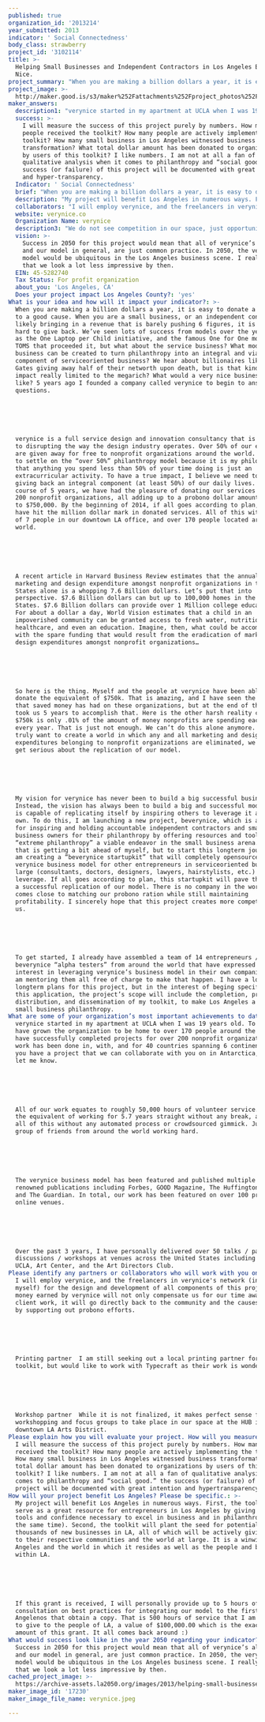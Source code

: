 ```yaml
---
published: true
organization_id: '2013214'
year_submitted: 2013
indicator: ' Social Connectedness'
body_class: strawberry
project_id: '3102114'
title: >-
  Helping Small Businesses and Independent Contractors in Los Angeles Be Very
  Nice.
project_summary: "When you are making a billion dollars a year, it is easy to donate a million to a good cause. When you are a small business, or an independent contractor, likely bringing in a revenue that is barely pushing 6 figures, it is really hard to give back. We’ve seen lots of success from models over the years such as the One Laptop per Child initiative, and the famous One for One model from TOMS that proceeded it, but what about the service business? What model of business can be created to turn philanthropy into an integral and viable component of service-oriented business? We hear about billionaires like Bill Gates giving away half of their net-worth upon death, but is that kind of impact really limited to the mega-rich? What would a very nice business look like? 5 years ago I founded a company called verynice to begin to answer these questions.\r\n\r\nverynice is a full service design and innovation consultancy that is dedicated to disrupting the way the design industry operates. Over 50% of our efforts are given away for free to non-profit organizations around the world. I chose to settle on the “over 50%” philanthropy model because it is my philosophy that anything you spend less than 50% of your time doing is just an extracurricular activity. To have a true impact, I believe we need to make giving back an integral component (at least 50%) of our daily lives. Over the course of 5 years, we have had the pleasure of donating our services to over 200 non-profit organizations, all adding up to a pro-bono dollar amount of close to $750,000. By the beginning of 2014, if all goes according to plan, we will have hit the million dollar mark in donated services. All of this with a staff of 7 people in our downtown LA office, and over 170 people located around the world.\r\n\r\nA recent article in Harvard Business Review estimates that the annual marketing and design expenditure amongst non-profit organizations in the United States alone is a whopping 7.6 Billion dollars. Let’s put that into perspective. $7.6 Billion dollars can but up to 100,000 homes in the United States. $7.6 Billion dollars can provide over 1 Million college educations. For about a dollar a day, World Vision estimates that a child in an impoverished community can be granted access to fresh water, nutritious food, healthcare, and even an education. Imagine, then, what could be accomplished with the spare funding that would result from the eradication of marketing and design expenditures amongst non-profit organizations…\r\n\r\nSo here is the thing. Myself and the people at verynice have been able to donate the equivalent of $750k. That is amazing, and I have seen the impact that saved money has had on these organizations, but at the end of the day, it took us 5 years to accomplish that. Here is the other harsh reality check - $750k is only .01% of the amount of money non-profits are spending each and every year. That is just not enough. We can’t do this alone anymore. If we truly want to create a world in which any and all marketing and design expenditures belonging to non-profit organizations are eliminated, we need to get serious about the replication of our model.\r\n\r\nMy vision for verynice has never been to build a big successful business. Instead, the vision has always been to build a big and successful model that is capable of replicating itself by inspiring others to leverage it as their own. To do this, I am launching a new project, beverynice, which is a platform for inspiring and holding accountable independent contractors and small business owners for their philanthropy by offering resources and tools to make “extreme philanthropy” a viable endeavor in the small business arena. All of that is getting a bit ahead of myself, but to start this long-term journey, I am creating a “beverynice startup-kit” that will completely open-source the verynice business model for other entrepreneurs in service-oriented business at large (consultants, doctors, designers, lawyers, hairstylists, etc.) to leverage. If all goes according to plan, this startup-kit will pave the way for a successful replication of our model. There is no company in the world that comes close to matching our pro-bono ration while still maintaining profitability. I sincerely hope that this project creates more competition for us.\r\n\r\nTo get started, I already have assembled a team of 14 entrepreneurs / beverynice “alpha testers” from around the world that have expressed specific interest in leveraging verynice’s business model in their own companies, and I am mentoring them all free of charge to make that happen. I have a lot of long-term plans for this project, but in the interest of beging specific for this application, the project’s scope will include the completion, production, distribution, and dissemination of my toolkit, to make Los Angeles a leader in small business philanthropy."
project_image: >-
  http://maker.good.is/s3/maker%252Fattachments%252Fproject_photos%252Fimages%252F17230%252Fdisplay%252Fverynice.jpeg=c570x385
maker_answers:
  description1: "verynice started in my apartment at UCLA when I was 19 years old. To date, I have grown the organization to be home to over 170 people around the globe. We have successfully completed projects for over 200 non-profit organizations. Our work has been done in, with, and for 40 countries spanning 6 continents. If you have a project that we can collaborate with you on in Antarctica, please let me know.\r\n\r\nAll of our work equates to roughly 50,000 hours of volunteer service. This is the equivalent of working for 5.7 years straight without any break, and we do all of this without any automated process or crowd-sourced gimmick. Just a group of friends from around the world working hard.\r\n\r\nThe verynice business model has been featured and published multiple times on renowned publications including Forbes, GOOD Magazine, The Huffington Post, and The Guardian. In total, our work has been featured on over 100 print and online venues.\r\n\r\nOver the past 3 years, I have personally delivered over 50 talks / panel discussions / workshops at venues across the United States including TEDx, UCLA, Art Center, and the Art Directors Club."
  success: >-
    I will measure the success of this project purely by numbers. How many
    people received the toolkit? How many people are actively implementing the
    toolkit? How many small business in Los Angeles witnessed business
    transformation? What total dollar amount has been donated to organizations
    by users of this toolkit? I like numbers. I am not at all a fan of
    qualitative analysis when it comes to philanthropy and “social good.” the
    success (or failure) of this project will be documented with great intention
    and hyper-transparency.
  Indicator: ' Social Connectedness'
  brief: "When you are making a billion dollars a year, it is easy to donate a million to a good cause. When you are a small business, or an independent contractor, likely bringing in a revenue that is barely pushing 6 figures, it is really hard to give back. We’ve seen lots of success from models over the years such as the One Laptop per Child initiative, and the famous One for One model from TOMS that proceeded it, but what about the service business? What model of business can be created to turn philanthropy into an integral and viable component of service-oriented business? We hear about billionaires like Bill Gates giving away half of their net-worth upon death, but is that kind of impact really limited to the mega-rich? What would a very nice business look like? 5 years ago I founded a company called verynice to begin to answer these questions.\r\n\r\nverynice is a full service design and innovation consultancy that is dedicated to disrupting the way the design industry operates. Over 50% of our efforts are given away for free to non-profit organizations around the world. I chose to settle on the “over 50%” philanthropy model because it is my philosophy that anything you spend less than 50% of your time doing is just an extracurricular activity. To have a true impact, I believe we need to make giving back an integral component (at least 50%) of our daily lives. Over the course of 5 years, we have had the pleasure of donating our services to over 200 non-profit organizations, all adding up to a pro-bono dollar amount of close to $750,000. By the beginning of 2014, if all goes according to plan, we will have hit the million dollar mark in donated services. All of this with a staff of 7 people in our downtown LA office, and over 170 people located around the world.\r\n\r\nA recent article in Harvard Business Review estimates that the annual marketing and design expenditure amongst non-profit organizations in the United States alone is a whopping 7.6 Billion dollars. Let’s put that into perspective. $7.6 Billion dollars can but up to 100,000 homes in the United States. $7.6 Billion dollars can provide over 1 Million college educations. For about a dollar a day, World Vision estimates that a child in an impoverished community can be granted access to fresh water, nutritious food, healthcare, and even an education. Imagine, then, what could be accomplished with the spare funding that would result from the eradication of marketing and design expenditures amongst non-profit organizations…\r\n\r\nSo here is the thing. Myself and the people at verynice have been able to donate the equivalent of $750k. That is amazing, and I have seen the impact that saved money has had on these organizations, but at the end of the day, it took us 5 years to accomplish that. Here is the other harsh reality check - $750k is only .01% of the amount of money non-profits are spending each and every year. That is just not enough. We can’t do this alone anymore. If we truly want to create a world in which any and all marketing and design expenditures belonging to non-profit organizations are eliminated, we need to get serious about the replication of our model.\r\n\r\nMy vision for verynice has never been to build a big successful business. Instead, the vision has always been to build a big and successful model that is capable of replicating itself by inspiring others to leverage it as their own. To do this, I am launching a new project, beverynice, which is a platform for inspiring and holding accountable independent contractors and small business owners for their philanthropy by offering resources and tools to make “extreme philanthropy” a viable endeavor in the small business arena. All of that is getting a bit ahead of myself, but to start this long-term journey, I am creating a “beverynice startup-kit” that will completely open-source the verynice business model for other entrepreneurs in service-oriented business at large (consultants, doctors, designers, lawyers, hairstylists, etc.) to leverage. If all goes according to plan, this startup-kit will pave the way for a successful replication of our model. There is no company in the world that comes close to matching our pro-bono ration while still maintaining profitability. I sincerely hope that this project creates more competition for us.\r\n\r\nTo get started, I already have assembled a team of 14 entrepreneurs / beverynice “alpha testers” from around the world that have expressed specific interest in leveraging verynice’s business model in their own companies, and I am mentoring them all free of charge to make that happen. I have a lot of long-term plans for this project, but in the interest of beging specific for this application, the project’s scope will include the completion, production, distribution, and dissemination of my toolkit, to make Los Angeles a leader in small business philanthropy."
  description: "My project will benefit Los Angeles in numerous ways. First, the toolkit will serve as a great resource for entrepreneurs in Los Angeles by giving them the tools and confidence necessary to excel in business and in philanthropy (at the same time). Second, the toolkit will plant the seed for potentially thousands of new businesses in LA, all of which will be actively giving back to their respective communities and the world at large. It is a win-win for Los Angeles and the world in which it resides as well as the people and businesses within LA. \r\n\r\nIf this grant is received, I will personally provide up to 5 hours of free consultation on best practices for integrating our model to the first 100 Angelenos that obtain a copy. That is 500 hours of service that I am willing to give to the people of LA, a value of $100,000.00 which is the exact dollar amount of this grant. It all comes back around :)"
  collaborators: "I will employ verynice, and the freelancers in verynice's network (including myself) for the design and development of all components of this project. The money earned by verynice will not only compensate us for our time away from client work, it will go directly back to the community and the causes we serve by supporting out pro-bono efforts.\r\n\r\nPrinting partner - I am still seeking out a local printing partner for the toolkit, but would like to work with Typecraft as their work is wonderful.\r\n\r\nWorkshop partner - While it is not finalized, it makes perfect sense for the workshopping and focus groups to take place in our space at the HUB in the downtown LA Arts District."
  website: verynice.co
  Organization Name: verynice
  description3: "We do not see competition in our space, just opportunity for collaboration. There is not currently any small business / agency that is doing pro-bono at the level that we do. \r\n\r\nThe 1% architecture pledge movement that has arisen in recent years is a great example of a model that aims to be replicable in the philanthropic space, but we personally see 1% as a bit too convenient of an investment of time.\r\n\r\nA Billion+ Change is a great campaign that is working to mobilize businesses from across the US in their efforts to contribute pro-bono work to non-profit organizations. Collectively, all pledge companies have contributed close to $2 Billion in donated services. While a Billion+ Change does work with small businesses, they tend to focus on big business, we hope to focus specifically on individuals and very very micro-small businesses instead."
  vision: >-
    Success in 2050 for this project would mean that all of verynice’s altruism,
    and our model in general, are just common practice. In 2050, the verynice
    model would be ubiquitous in the Los Angeles business scene. I really hope
    that we look a lot less impressive by then.
  EIN: 45-5282740
  Tax Status: For profit organization
  about_you: 'Los Angeles, CA'
  Does your project impact Los Angeles County?: 'yes'
What is your idea and how will it impact your indicator?: >-
  When you are making a billion dollars a year, it is easy to donate a million
  to a good cause. When you are a small business, or an independent contractor,
  likely bringing in a revenue that is barely pushing 6 figures, it is really
  hard to give back. We’ve seen lots of success from models over the years such
  as the One Laptop per Child initiative, and the famous One for One model from
  TOMS that proceeded it, but what about the service business? What model of
  business can be created to turn philanthropy into an integral and viable
  component of serviceoriented business? We hear about billionaires like Bill
  Gates giving away half of their networth upon death, but is that kind of
  impact really limited to the megarich? What would a very nice business look
  like? 5 years ago I founded a company called verynice to begin to answer these
  questions.






  verynice is a full service design and innovation consultancy that is dedicated
  to disrupting the way the design industry operates. Over 50% of our efforts
  are given away for free to nonprofit organizations around the world. I chose
  to settle on the “over 50%” philanthropy model because it is my philosophy
  that anything you spend less than 50% of your time doing is just an
  extracurricular activity. To have a true impact, I believe we need to make
  giving back an integral component (at least 50%) of our daily lives. Over the
  course of 5 years, we have had the pleasure of donating our services to over
  200 nonprofit organizations, all adding up to a probono dollar amount of close
  to $750,000. By the beginning of 2014, if all goes according to plan, we will
  have hit the million dollar mark in donated services. All of this with a staff
  of 7 people in our downtown LA office, and over 170 people located around the
  world.






  A recent article in Harvard Business Review estimates that the annual
  marketing and design expenditure amongst nonprofit organizations in the United
  States alone is a whopping 7.6 Billion dollars. Let’s put that into
  perspective. $7.6 Billion dollars can but up to 100,000 homes in the United
  States. $7.6 Billion dollars can provide over 1 Million college educations.
  For about a dollar a day, World Vision estimates that a child in an
  impoverished community can be granted access to fresh water, nutritious food,
  healthcare, and even an education. Imagine, then, what could be accomplished
  with the spare funding that would result from the eradication of marketing and
  design expenditures amongst nonprofit organizations…






  So here is the thing. Myself and the people at verynice have been able to
  donate the equivalent of $750k. That is amazing, and I have seen the impact
  that saved money has had on these organizations, but at the end of the day, it
  took us 5 years to accomplish that. Here is the other harsh reality check 
  $750k is only .01% of the amount of money nonprofits are spending each and
  every year. That is just not enough. We can’t do this alone anymore. If we
  truly want to create a world in which any and all marketing and design
  expenditures belonging to nonprofit organizations are eliminated, we need to
  get serious about the replication of our model.






  My vision for verynice has never been to build a big successful business.
  Instead, the vision has always been to build a big and successful model that
  is capable of replicating itself by inspiring others to leverage it as their
  own. To do this, I am launching a new project, beverynice, which is a platform
  for inspiring and holding accountable independent contractors and small
  business owners for their philanthropy by offering resources and tools to make
  “extreme philanthropy” a viable endeavor in the small business arena. All of
  that is getting a bit ahead of myself, but to start this longterm journey, I
  am creating a “beverynice startupkit” that will completely opensource the
  verynice business model for other entrepreneurs in serviceoriented business at
  large (consultants, doctors, designers, lawyers, hairstylists, etc.) to
  leverage. If all goes according to plan, this startupkit will pave the way for
  a successful replication of our model. There is no company in the world that
  comes close to matching our probono ration while still maintaining
  profitability. I sincerely hope that this project creates more competition for
  us.






  To get started, I already have assembled a team of 14 entrepreneurs /
  beverynice “alpha testers” from around the world that have expressed specific
  interest in leveraging verynice’s business model in their own companies, and I
  am mentoring them all free of charge to make that happen. I have a lot of
  longterm plans for this project, but in the interest of beging specific for
  this application, the project’s scope will include the completion, production,
  distribution, and dissemination of my toolkit, to make Los Angeles a leader in
  small business philanthropy.
What are some of your organization’s most important achievements to date?: >-
  verynice started in my apartment at UCLA when I was 19 years old. To date, I
  have grown the organization to be home to over 170 people around the globe. We
  have successfully completed projects for over 200 nonprofit organizations. Our
  work has been done in, with, and for 40 countries spanning 6 continents. If
  you have a project that we can collaborate with you on in Antarctica, please
  let me know.






  All of our work equates to roughly 50,000 hours of volunteer service. This is
  the equivalent of working for 5.7 years straight without any break, and we do
  all of this without any automated process or crowdsourced gimmick. Just a
  group of friends from around the world working hard.






  The verynice business model has been featured and published multiple times on
  renowned publications including Forbes, GOOD Magazine, The Huffington Post,
  and The Guardian. In total, our work has been featured on over 100 print and
  online venues.






  Over the past 3 years, I have personally delivered over 50 talks / panel
  discussions / workshops at venues across the United States including TEDx,
  UCLA, Art Center, and the Art Directors Club.
Please identify any partners or collaborators who will work with you on this project.: >-
  I will employ verynice, and the freelancers in verynice's network (including
  myself) for the design and development of all components of this project. The
  money earned by verynice will not only compensate us for our time away from
  client work, it will go directly back to the community and the causes we serve
  by supporting out probono efforts.






  Printing partner  I am still seeking out a local printing partner for the
  toolkit, but would like to work with Typecraft as their work is wonderful.






  Workshop partner  While it is not finalized, it makes perfect sense for the
  workshopping and focus groups to take place in our space at the HUB in the
  downtown LA Arts District.
Please explain how you will evaluate your project. How will you measure success?: >-
  I will measure the success of this project purely by numbers. How many people
  received the toolkit? How many people are actively implementing the toolkit?
  How many small business in Los Angeles witnessed business transformation? What
  total dollar amount has been donated to organizations by users of this
  toolkit? I like numbers. I am not at all a fan of qualitative analysis when it
  comes to philanthropy and “social good.” the success (or failure) of this
  project will be documented with great intention and hypertransparency.
How will your project benefit Los Angeles? Please be specific.: >-
  My project will benefit Los Angeles in numerous ways. First, the toolkit will
  serve as a great resource for entrepreneurs in Los Angeles by giving them the
  tools and confidence necessary to excel in business and in philanthropy (at
  the same time). Second, the toolkit will plant the seed for potentially
  thousands of new businesses in LA, all of which will be actively giving back
  to their respective communities and the world at large. It is a winwin for Los
  Angeles and the world in which it resides as well as the people and businesses
  within LA. 






  If this grant is received, I will personally provide up to 5 hours of free
  consultation on best practices for integrating our model to the first 100
  Angelenos that obtain a copy. That is 500 hours of service that I am willing
  to give to the people of LA, a value of $100,000.00 which is the exact dollar
  amount of this grant. It all comes back around :)
What would success look like in the year 2050 regarding your indicator?: >-
  Success in 2050 for this project would mean that all of verynice’s altruism,
  and our model in general, are just common practice. In 2050, the verynice
  model would be ubiquitous in the Los Angeles business scene. I really hope
  that we look a lot less impressive by then.
cached_project_image: >-
  https://archive-assets.la2050.org/images/2013/helping-small-businesses-and-independent-contractors-in-los-angeles-be-very-nice/maker.good.is/s3/maker%252Fattachments%252Fproject_photos%252Fimages%252F17230%252Fdisplay%252Fverynice.jpeg=c570x385.jpg
maker_image_id: '17230'
maker_image_file_name: verynice.jpeg

---
```

